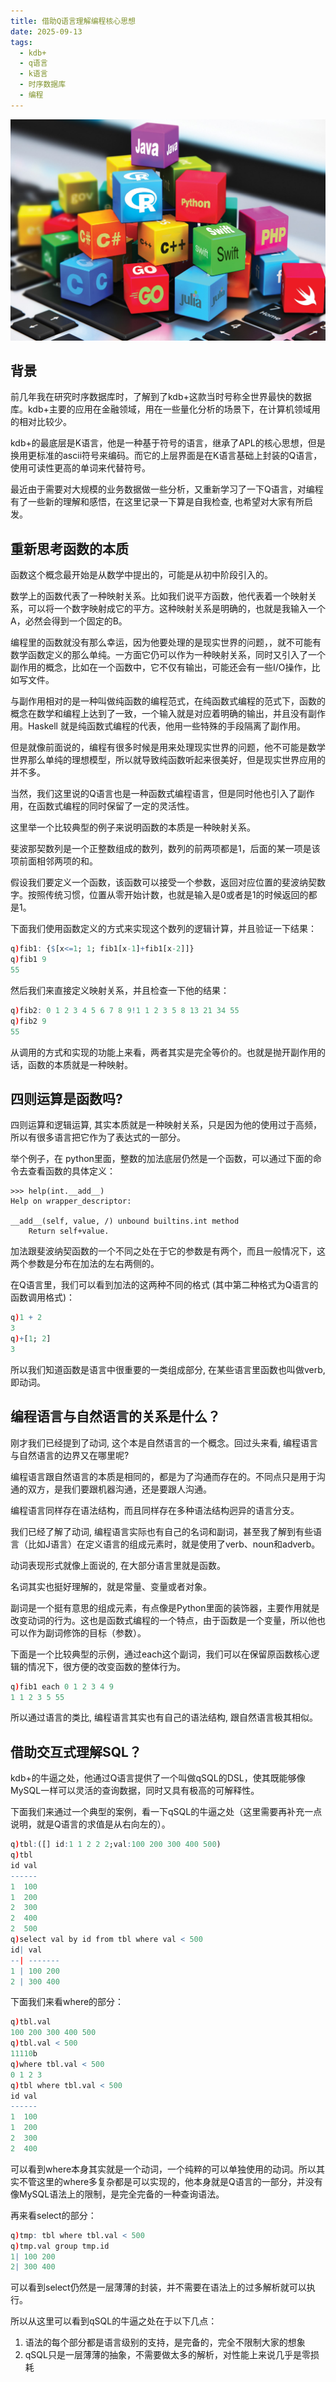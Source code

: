 ```yaml
---
title: 借助Q语言理解编程核心思想
date: 2025-09-13
tags:
  - kdb+
  - q语言
  - k语言
  - 时序数据库
  - 编程
---
```


![](/images/langs.jpg)

## 背景

前几年我在研究时序数据库时，了解到了kdb+这款当时号称全世界最快的数据库。kdb+主要的应用在金融领域，用在一些量化分析的场景下，在计算机领域用的相对比较少。

kdb+的最底层是K语言，他是一种基于符号的语言，继承了APL的核心思想，但是换用更标准的ascii符号来编码。而它的上层界面是在K语言基础上封装的Q语言，使用可读性更高的单词来代替符号。

最近由于需要对大规模的业务数据做一些分析，又重新学习了一下Q语言，对编程有了一些新的理解和感悟，在这里记录一下算是自我检查, 也希望对大家有所启发。

## 重新思考函数的本质

函数这个概念最开始是从数学中提出的，可能是从初中阶段引入的。

数学上的函数代表了一种映射关系。比如我们说平方函数，他代表着一个映射关系，可以将一个数字映射成它的平方。这种映射关系是明确的，也就是我输入一个A，必然会得到一个固定的B。

编程里的函数就没有那么幸运，因为他要处理的是现实世界的问题，，就不可能有数学函数定义的那么单纯。一方面它仍可以作为一种映射关系，同时又引入了一个副作用的概念，比如在一个函数中，它不仅有输出，可能还会有一些I/O操作，比如写文件。

与副作用相对的是一种叫做纯函数的编程范式，在纯函数式编程的范式下，函数的概念在数学和编程上达到了一致，一个输入就是对应着明确的输出，并且没有副作用。Haskell 就是纯函数式编程的代表，他用一些特殊的手段隔离了副作用。

但是就像前面说的，编程有很多时候是用来处理现实世界的问题，他不可能是数学世界那么单纯的理想模型，所以就导致纯函数听起来很美好，但是现实世界应用的并不多。

当然，我们这里说的Q语言也是一种函数式编程语言，但是同时他也引入了副作用，在函数式编程的同时保留了一定的灵活性。

这里举一个比较典型的例子来说明函数的本质是一种映射关系。

斐波那契数列是一个正整数组成的数列，数列的前两项都是1，后面的某一项是该项前面相邻两项的和。

假设我们要定义一个函数，该函数可以接受一个参数，返回对应位置的斐波纳契数字。按照传统习惯，位置从零开始计数，也就是输入是0或者是1的时候返回的都是1。

下面我们使用函数定义的方式来实现这个数列的逻辑计算，并且验证一下结果：

```q
q)fib1: {$[x<=1; 1; fib1[x-1]+fib1[x-2]]}
q)fib1 9
55
```

然后我们来直接定义映射关系，并且检查一下他的结果：

```q
q)fib2: 0 1 2 3 4 5 6 7 8 9!1 1 2 3 5 8 13 21 34 55
q)fib2 9
55
```

从调用的方式和实现的功能上来看，两者其实是完全等价的。也就是抛开副作用的话，函数的本质就是一种映射。

## 四则运算是函数吗?

四则运算和逻辑运算, 其实本质就是一种映射关系，只是因为他的使用过于高频，所以有很多语言把它作为了表达式的一部分。

举个例子，在 python里面，整数的加法底层仍然是一个函数，可以通过下面的命令去查看函数的具体定义：

```python3
>>> help(int.__add__)
Help on wrapper_descriptor:

__add__(self, value, /) unbound builtins.int method
    Return self+value.
```

加法跟斐波纳契函数的一个不同之处在于它的参数是有两个，而且一般情况下，这两个参数是分布在加法的左右两侧的。

在Q语言里，我们可以看到加法的这两种不同的格式 (其中第二种格式为Q语言的函数调用格式)：

```q
q)1 + 2
3
q)+[1; 2]
3
```

所以我们知道函数是语言中很重要的一类组成部分, 在某些语言里函数也叫做verb, 即动词。

## 编程语言与自然语言的关系是什么？

刚才我们已经提到了动词, 这个本是自然语言的一个概念。回过头来看, 编程语言与自然语言的边界又在哪里呢?

编程语言跟自然语言的本质是相同的，都是为了沟通而存在的。不同点只是用于沟通的双方，是我们要跟机器沟通，还是要跟人沟通。

编程语言同样存在语法结构，而且同样存在多种语法结构迥异的语言分支。

我们已经了解了动词, 编程语言实际也有自己的名词和副词，甚至我了解到有些语言（比如J语言）在定义语言的组成元素时，就是使用了verb、noun和adverb。

动词表现形式就像上面说的, 在大部分语言里就是函数。

名词其实也挺好理解的，就是常量、变量或者对象。

副词是一个挺有意思的组成元素，有点像是Python里面的装饰器，主要作用就是改变动词的行为。这也是函数式编程的一个特点，由于函数是一个变量，所以他也可以作为副词修饰的目标（参数）。

下面是一个比较典型的示例，通过each这个副词，我们可以在保留原函数核心逻辑的情况下，很方便的改变函数的整体行为。

```q
q)fib1 each 0 1 2 3 4 9
1 1 2 3 5 55
```

所以通过语言的类比, 编程语言其实也有自己的语法结构, 跟自然语言极其相似。

## 借助交互式理解SQL？

kdb+的牛逼之处，他通过Q语言提供了一个叫做qSQL的DSL，使其既能够像MySQL一样可以灵活的查询数据，同时又具有极高的可解释性。

下面我们来通过一个典型的案例，看一下qSQL的牛逼之处（这里需要再补充一点说明，就是Q语言的求值是从右向左的）。

```q
q)tbl:([] id:1 1 2 2 2;val:100 200 300 400 500)
q)tbl
id val
------
1  100
1  200
2  300
2  400
2  500
q)select val by id from tbl where val < 500
id| val
--| -------
1 | 100 200
2 | 300 400
```

下面我们来看where的部分：

```q
q)tbl.val
100 200 300 400 500
q)tbl.val < 500
11110b
q)where tbl.val < 500
0 1 2 3
q)tbl where tbl.val < 500
id val
------
1  100
1  200
2  300
2  400
```

可以看到where本身其实就是一个动词，一个纯粹的可以单独使用的动词。所以其实不管这里的where多复杂都是可以实现的，他本身就是Q语言的一部分，并没有像MySQL语法上的限制，是完全完备的一种查询语法。

再来看select的部分：

```q
q)tmp: tbl where tbl.val < 500
q)tmp.val group tmp.id
1| 100 200
2| 300 400
```

可以看到select仍然是一层薄薄的封装，并不需要在语法上的过多解析就可以执行。

所以从这里可以看到qSQL的牛逼之处在于以下几点：

1. 语法的每个部分都是语言级别的支持，是完备的，完全不限制大家的想象
2. qSQL只是一层薄薄的抽象，不需要做太多的解析，对性能上来说几乎是零损耗

